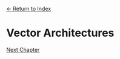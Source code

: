 [← Return to Index](https://github.com/kspra3/FIT3143-Notes)

# Vector Architectures

[Next Chapter](https://github.com/kspra3/FIT3143-Notes/blob/master/Notes/15%20-%20Data%20Parallel%20Architectures.md)
